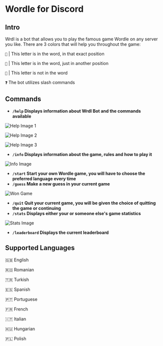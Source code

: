 # Wordle for Discord

## Intro
Wrdl is a bot that allows you to play the famous game Wordle on any server you like.
There are 3 colors that will help you throughout the game:

`💚` | This letter is in the word, in that exact position

`💛` | This letter is in the word, just in another position

`🖤` | This letter is not in the word

**`❓`** The bot utilizes slash commands

## Commands

- **`/help` Displays information about Wrdl Bot and the commands available**

![Help Image 1](https://cdn.discordapp.com/attachments/1071147069982642246/1220134906190102648/image.png?ex=660dd62e&is=65fb612e&hm=d4a80b7a05492127c71a54a92f3b8b25a8dd523ac0c49a49e8322b91b4513f65&)

![Help Image 2](https://cdn.discordapp.com/attachments/1071147069982642246/1220134906424725575/image.png?ex=660dd62e&is=65fb612e&hm=699ffae42a39551e3c2c1a2c7883f0db79c710e2d7b51d59565433f7fa70e595&)

![Help Image 3](https://cdn.discordapp.com/attachments/1071147069982642246/1220134906726977566/image.png?ex=660dd62e&is=65fb612e&hm=7292c613ceb523dc32548fbc00259745b7e301e81195ae319b35e01541bddcb7&)

- **`/info` Displays information about the game, rules and how to play it**

![Info Image](https://cdn.discordapp.com/attachments/1071147069982642246/1220134905648779344/image.png?ex=660dd62e&is=65fb612e&hm=ec98bddfd29872a3f9d33d49cd7c9c19fd63ed4bede4fea93dc374adff0067b2&)

- **`/start` Start your own Wordle game, you will have to choose the preferred language every time**
- **`/guess` Make a new guess in your current game**

![Won Game](https://cdn.discordapp.com/attachments/1071147069982642246/1220134905925865483/image.png?ex=660dd62e&is=65fb612e&hm=a64106459bd987d1c67d7c949959110e0c3325fbb28c6e6bfb230e4b92a58516&)

- **`/quit` Quit your current game, you will be given the choice of quitting the game or continuing**
- **`/stats` Displays either your or someone else's game statistics**

![Stats Image](https://cdn.discordapp.com/attachments/1071147069982642246/1220134905359630336/image.png?ex=660dd62e&is=65fb612e&hm=ca5f693c52668fedeac7fbccc5e24b6847235151dc47d3be13fa86db2578adcc&)

- **`/leaderboard` Displays the current leaderboard**

## Supported Languages
🇬🇧 English

🇷🇴 Romanian

🇹🇷 Turkish

🇪🇸 Spanish

🇵🇹 Portuguese

🇫🇷 French

🇮🇹 Italian

🇭🇺 Hungarian

🇵🇱 Polish